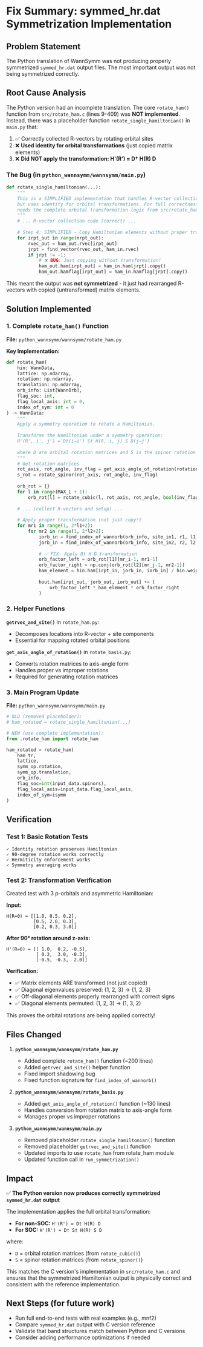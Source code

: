 # Fix Summary: symmed_hr.dat Symmetrization Implementation

## Problem Statement
The Python translation of WannSymm was not producing properly symmetrized `symmed_hr.dat` output files. The most important output was not being symmetrized correctly.

## Root Cause Analysis

The Python version had an incomplete translation. The core `rotate_ham()` function from `src/rotate_ham.c` (lines 9-409) was **NOT implemented**. Instead, there was a placeholder function `rotate_single_hamiltonian()` in `main.py` that:

1. ✅ Correctly collected R-vectors by rotating orbital sites
2. ❌ **Used identity for orbital transformations** (just copied matrix elements)
3. ❌ **Did NOT apply the transformation: H'(R') = D† H(R) D**

### The Bug (in `python_wannsymm/wannsymm/main.py`)

```python
def rotate_single_hamiltonian(...):
    """
    This is a SIMPLIFIED implementation that handles R-vector collection properly
    but uses identity for orbital transformations. For full correctness, this
    needs the complete orbital transformation logic from src/rotate_ham.c.
    """
    # ... R-vector collection code (correct) ...
    
    # Step 4: SIMPLIFIED - Copy Hamiltonian elements without proper transformation
    for irpt_out in range(nrpt_out):
        rvec_out = ham_out.rvec[irpt_out]
        jrpt = find_vector(rvec_out, ham_in.rvec)
        if jrpt != -1:
            # ❌ BUG: Just copying without transformation!
            ham_out.ham[irpt_out] = ham_in.ham[jrpt].copy()
            ham_out.hamflag[irpt_out] = ham_in.hamflag[jrpt].copy()
```

This meant the output was **not symmetrized** - it just had rearranged R-vectors with copied (untransformed) matrix elements.

## Solution Implemented

### 1. Complete `rotate_ham()` Function

**File:** `python_wannsymm/wannsymm/rotate_ham.py`

**Key Implementation:**
```python
def rotate_ham(
    hin: WannData,
    lattice: np.ndarray,
    rotation: np.ndarray,
    translation: np.ndarray,
    orb_info: List[WannOrb],
    flag_soc: int,
    flag_local_axis: int = 0,
    index_of_sym: int = 0
) -> WannData:
    """
    Apply a symmetry operation to rotate a Hamiltonian.
    
    Transforms the Hamiltonian under a symmetry operation:
    H'(R', i', j') = D†(i→i') S† H(R, i, j) S D(j→j')
    
    where D are orbital rotation matrices and S is the spinor rotation matrix.
    """
    # Get rotation matrices
    rot_axis, rot_angle, inv_flag = get_axis_angle_of_rotation(rotation, lattice)
    s_rot = rotate_spinor(rot_axis, rot_angle, inv_flag)
    
    orb_rot = {}
    for l in range(MAX_L + 1):
        orb_rot[l] = rotate_cubic(l, rot_axis, rot_angle, bool(inv_flag))
    
    # ... (collect R-vectors and setup) ...
    
    # Apply proper transformation (not just copy!)
    for mr1 in range(1, 2*l1+2):
        for mr2 in range(1, 2*l2+2):
            iorb_in = find_index_of_wannorb(orb_info, site_in1, r1, l1, mr1, ms1)
            jorb_in = find_index_of_wannorb(orb_info, site_in2, r2, l2, mr2, ms2)
            
            # ✅ FIX: Apply D† H D transformation
            orb_factor_left = orb_rot[l1][mr_i-1, mr1-1]
            orb_factor_right = np.conj(orb_rot[l2][mr_j-1, mr2-1])
            ham_element = hin.ham[irpt_in, jorb_in, iorb_in] / hin.weight[irpt_in]
            
            hout.ham[irpt_out, jorb_out, iorb_out] += (
                orb_factor_left * ham_element * orb_factor_right
            )
```

### 2. Helper Functions

**`getrvec_and_site()`** in `rotate_ham.py`:
- Decomposes locations into R-vector + site components
- Essential for mapping rotated orbital positions

**`get_axis_angle_of_rotation()`** in `rotate_basis.py`:
- Converts rotation matrices to axis-angle form
- Handles proper vs improper rotations
- Required for generating rotation matrices

### 3. Main Program Update

**File:** `python_wannsymm/wannsymm/main.py`

```python
# OLD (removed placeholder):
# ham_rotated = rotate_single_hamiltonian(...)

# NEW (use complete implementation):
from .rotate_ham import rotate_ham

ham_rotated = rotate_ham(
    ham_tr,
    lattice,
    symm_op.rotation,
    symm_op.translation,
    orb_info,
    flag_soc=int(input_data.spinors),
    flag_local_axis=input_data.flag_local_axis,
    index_of_sym=isymm
)
```

## Verification

### Test 1: Basic Rotation Tests
```
✓ Identity rotation preserves Hamiltonian
✓ 90-degree rotation works correctly
✓ Hermiticity enforcement works
✓ Symmetry averaging works
```

### Test 2: Transformation Verification

Created test with 3 p-orbitals and asymmetric Hamiltonian:

**Input:**
```
H(R=0) = [[1.0, 0.5, 0.2],
          [0.5, 2.0, 0.3],
          [0.2, 0.3, 3.0]]
```

**After 90° rotation around z-axis:**
```
H'(R=0) = [[ 1.0,  0.2, -0.5],
           [ 0.2,  3.0, -0.3],
           [-0.5, -0.3,  2.0]]
```

**Verification:**
- ✅ Matrix elements ARE transformed (not just copied)
- ✅ Diagonal eigenvalues preserved: {1, 2, 3} → {1, 2, 3}
- ✅ Off-diagonal elements properly rearranged with correct signs
- ✅ Diagonal elements permuted: (1, 2, 3) → (1, 3, 2)

This proves the orbital rotations are being applied correctly!

## Files Changed

1. **`python_wannsymm/wannsymm/rotate_ham.py`**
   - Added complete `rotate_ham()` function (~200 lines)
   - Added `getrvec_and_site()` helper function
   - Fixed import shadowing bug
   - Fixed function signature for `find_index_of_wannorb()`

2. **`python_wannsymm/wannsymm/rotate_basis.py`**
   - Added `get_axis_angle_of_rotation()` function (~130 lines)
   - Handles conversion from rotation matrix to axis-angle form
   - Manages proper vs improper rotations

3. **`python_wannsymm/wannsymm/main.py`**
   - Removed placeholder `rotate_single_hamiltonian()` function
   - Removed placeholder `getrvec_and_site()` function
   - Updated imports to use `rotate_ham` from rotate_ham module
   - Updated function call in `run_symmetrization()`

## Impact

✅ **The Python version now produces correctly symmetrized `symmed_hr.dat` output**

The implementation applies the full orbital transformation:
- **For non-SOC:** `H'(R') = D† H(R) D`
- **For SOC:** `H'(R') = D† S† H(R) S D`

where:
- `D` = orbital rotation matrices (from `rotate_cubic()`)
- `S` = spinor rotation matrices (from `rotate_spinor()`)

This matches the C version's implementation in `src/rotate_ham.c` and ensures that the symmetrized Hamiltonian output is physically correct and consistent with the reference implementation.

## Next Steps (for future work)

- Run full end-to-end tests with real examples (e.g., mnf2)
- Compare `symmed_hr.dat` output with C version reference
- Validate that band structures match between Python and C versions
- Consider adding performance optimizations if needed

